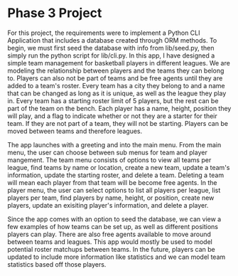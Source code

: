 # Phase 3 Project

For this project, the requirements were to implement a Python CLI Application that includes a database created through ORM methods. To begin, we must first seed the database with info from lib/seed.py, then simply run the python script for lib/cli.py. In this app, I have designed a simple team management for basketball players in different leagues. We are modeling the relationship between players and the teams they can belong to. Players can also not be part of teams and be free agents until they are added to a team's roster. Every team has a city they belong to and a name that can be changed as long as it is unique, as well as the league they play in. Every team has a starting roster limit of 5 players, but the rest can be part of the team on the bench. Each player has a name, height, position they will play, and a flag to indicate whether or not they are a starter for their team. If they are not part of a team, they will not be starting. Players can be moved between teams and therefore leagues.

The app launches with a greeting and into the main menu. From the main menu, the user can choose between sub menus for team and player  mangement. The team menu consists of options to view all teams per league, find teams by name or location, create a new team, update a team's information, update the starting roster, and delete a team. Deleting a team will mean each player from that team will be become free agents. In the player menu, the user can select options to list all players per league, list players per team, find players by name, height, or position, create new players, update an exisiting player's information, and delete a player.

Since the app comes with an option to seed the database, we can view a few examples of how teams can be set up, as well as different positions players can play. There are also free agents available to move around between teams and leagues. This app would mostly be used to model potential roster matchups between teams. In the future, players can be updated to include more information like statistics and we can model team statistics based off those players.